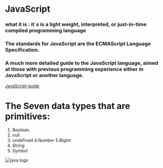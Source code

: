 # JavaScript
### what it is : it`s is a light weight, interpreted, or just-in-time compiled programming language 
### The standards for JavaScript are the ECMAScript Language Specification.

###  A much more detailed guide to the JavaScript language, aimed at those with previous programming experience either in JavaScript or another language. 
[JavaScript guide ](https://developer.mozilla.org/en-US/docs/Web/JavaScript/Guide)

 # The Seven data types that are primitives:
 1. Boolean.
 2. null
 3. undefined
 4.Number 
 5.BigInt 
 6. String
 7. Symbol 

 ![java logo](https://1000logos.net/wp-content/uploads/2020/09/Java-Logo.png )
